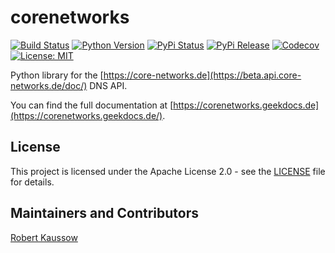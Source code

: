 # corenetworks

[![Build Status](https://img.shields.io/drone/build/xoxys/corenetworks?logo=drone)](https://cloud.drone.io/xoxys/corenetworks)
[![Python Version](https://img.shields.io/pypi/pyversions/corenetworks.svg)](https://pypi.org/project/corenetworks/)
[![PyPi Status](https://img.shields.io/pypi/status/corenetworks.svg)](https://pypi.org/project/corenetworks/)
[![PyPi Release](https://img.shields.io/pypi/v/corenetworks.svg)](https://pypi.org/project/corenetworks/)
[![Codecov](https://img.shields.io/codecov/c/github/xoxys/corenetworks)](https://codecov.io/gh/xoxys/corenetworks)
[![License: MIT](https://img.shields.io/github/license/xoxys/corenetworks)](LICENSE)

Python library for the [https://core-networks.de](https://beta.api.core-networks.de/doc/) DNS API.

You can find the full documentation at [https://corenetworks.geekdocs.de](https://corenetworks.geekdocs.de/).

## License

This project is licensed under the Apache License 2.0 - see the [LICENSE](LICENSE) file for details.

## Maintainers and Contributors

[Robert Kaussow](https://github.com/xoxys)
